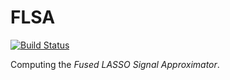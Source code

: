 # FLSA

[![Build Status](https://travis-ci.org/EQt/FLSA.jl.svg?branch=master)](https://travis-ci.org/eqt/FLSA.jl)

Computing the *Fused LASSO Signal Approximator*.
